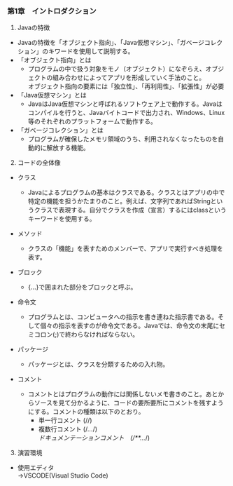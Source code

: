 
### 第1章　イントロダクション

1. Javaの特徴  
* Javaの特徴を「オブジェクト指向」、「Java仮想マシン」、「ガベージコレクション」のキワードを使用して説明する。  
* 「オブジェクト指向」とは  
  * プログラムの中で扱う対象をモノ（オブジェクト）になぞらえ、オブジェクトの組み合わせによってアプリを形成していく手法のこと。  
オブジェクト指向の要素には「独立性」、「再利用性」、「拡張性」が必要    
* 「Java仮想マシン」とは  
  * JavaはJava仮想マシンと呼ばれるソフトウェア上で動作する。Javaはコンパイルを行うと、Javaバイトコードで出力され、Windows、Linux等のそれぞれのプラットフォームで動作する。  
* 「ガベージコレクション」とは  
  * プログラムが確保したメモリ領域のうち、利用されなくなったものを自動的に解放する機能。  

2. コードの全体像  
* クラス  
  * Javaによるプログラムの基本はクラスである。クラスとはアプリの中で特定の機能を担うかたまりのこと。例えば、文字列であればStringというクラスで表現する。自分でクラスを作成（宣言）するにはclassというキーワードを使用する。  

* メソッド  
  * クラスの「機能」を表すためのメンバーで、アプリで実行すべき処理を表す。
* ブロック  
  * {...}で囲まれた部分をブロックと呼ぶ。  

* 命令文  
  * プログラムとは、コンピュータへの指示を書き連ねた指示書である。そして個々の指示を表すのが命令文である。Javaでは、命令文の末尾にセミコロン(;)で終わらなければならない。  
* パッケージ  
  * パッケージとは、クラスを分類するための入れ物。

* コメント  
  * コメントとはプログラムの動作には関係しないメモ書きのこと。あとからソースを見て分かるように、コードの要所要所にコメントを残すようにする。コメントの種類は以下のとおり。  
     * 単一行コメント (//)  
     * 複数行コメント (/*...*/)  
     *ドキュメンテーションコメント　(/**...*/)

3. 演習環境 

*  使用エディタ  
→VSCODE(Visual Studio Code) 

